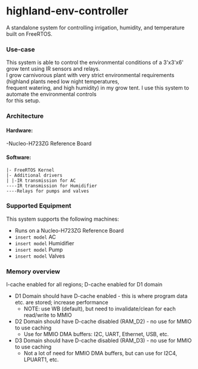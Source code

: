 # highland-env-controller
A standalone system for controlling irrigation, humidity, and temperature built on FreeRTOS.

### Use-case
This system is able to control the environmental conditions of a 3'x3'x6' grow tent using IR sensors and relays.  
I grow carnivorous plant with very strict environmental requirements (highland plants need low night temperatures,  
frequent watering, and high humidity) in my grow tent. I use this system to automate the environmental controls  
for this setup. 

### Architecture
#### Hardware:
-Nucleo-H723ZG Reference Board

#### Software:
```
|- FreeRTOS Kernel
|- Additional drivers
| |-IR transmission for AC
----IR transmission for Humidifier
----Relays for pumps and valves
```

### Supported Equipment
This system supports the following machines:
- Runs on a Nucleo-H723ZG Reference Board
- `insert model` AC
- `insert model` Humidifier
- `insert model` Pump
- `insert model` Valves

### Memory overview
I-cache enabled for all regions; D-cache enabled for D1 domain
- D1 Domain should have D-cache enabled - this is where program data etc. are stored; increase performance
    - NOTE: use WB (default), but need to invalidate/clean for each read/write to MMIO
- D2 Domain should have D-cache disabled (RAM_D2) - no use for MMIO to use caching
    - Use for MMIO DMA buffers: I2C, UART, Ethernet, USB, etc.
- D3 Domain should have D-cache disabled (RAM_D3) - no use for MMIO to use caching
    - Not a lot of need for MMIO DMA buffers, but can use for I2C4, LPUART1, etc.
